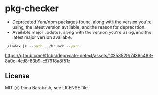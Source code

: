 # pkg-checker

- Deprecated Yarn/npm packages found, along with the version you're using, the latest version available, and the reason for deprecation.
- Available major updates, along with the version you're using, and the latest major version available.

```bash
./index.js --path ../brunch --yarn
```

https://github.com/01cbs/deprecate-detect/assets/10253529/7436c483-8a0c-4ed8-83b9-c87918a8f51e

## License

MIT (c) Dima Barabash, see LICENSE file.
